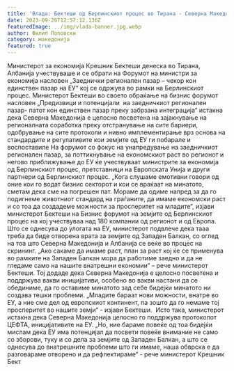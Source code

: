```yaml
---
title: 'Влада: Бектеши од Берлинскиот процес во Тирана - Северна Македонија е целосно посветена на зајакнување на регионалната соработка преку отстранување на сите бариери - 26 СЕПТЕМВРИ 2023'
date: 2023-09-26T12:57:12.136Z
featuredImage: ../img/vlada-banner.jpg.webp
author: Филип Поповски
category: македонија
featured: true
---
```

Министерот за економија Крешник Бектеши денеска во Тирана, Албанија учествуваше и се обрати на Форумот на министри за економија насловен „Заеднички регионален пазар – чекор кон единствен пазар на ЕУ“ кој се одржува во рамки на Берлинскиот процес.
Министерот Бектеши во своето обраќање на бизнис форумот насловен „Предизвици и потенцијали  на заедничкиот регионален пазар- патот кон единствен пазар преку забрзана интеграција“ истакна дека Северна Македонија е целосно посветена на зајакнување на регионалната соработка преку отстранување на сите бариери, одобрување на сите протоколи и нивно имплементирање врз основа на стандардите и регулативите кои земјите од ЕУ ги побарале и воспоставиле
На форумот со фокус на унапредување на заедничкиот регионален пазар, за поттикнување на економскиот раст во регионот и негово приближување до ЕУ ќе учествуваат министрите за економија од Берлинскиот процес, претставници на Европската Унија и други партнери од Берлинскиот процес.
„Кога слушаме емотивни говори од оние кои го водат бизнис секторот и кои се враќаат на минатото, сметам дека сме на погрешен пат. Мораме да одиме напред за да го подигнеме животниот стандард на граѓаните, да имаме економски раст и со тоа да создадеме можности за просперитет на младите“, изјави министерот Бектеши на Бизнис форумот на земјите од Берлинскиот процес на кој учествуваа над 180 компании од регионот и од Европа.
Што се однесува до улогата на ЕУ, министерот подвлече дека тааа треба да биде отворена врата за земјите од Западен Балкан, со оглед на тоа што Северна Македонија и Албанија се веќе во процес на скрининг.
„Ако сакаме да имаме раст, план за раст кој ќе се применува во рамките на Западен Балкан мора да работиме заедно и да не гледаме само на нашите внатрешни економии“ – рече министерот Бектеши.
Тој додаде дека Северна Македонија е целосно посветена и поддржува вакви иницијативи, особено во вакви настани да се обединиме, да го оставиме минатото зад себе бидејќи минатото ни создава тешки проблеми.
„Младите бараат нови можности, внатре во ЕУ, а ние сме дел од европскиот континент, па зошто да го немаме тој просперитет во нашите земји“ - изјави Бектеши. 
Исто така, министерот истакна дека Северна Македонија целосно го поддржува протоколот ЦЕФТА, иницијативите на ЕУ.
„Но, ние бараме повеќе од тоа бидејќи мислам дека ЕУ има потенцијал да посвети повеќе внимание не само со зборови, туку и со дела за земјите од Западен Балкан, а што се однесува до внатрешните проблеми што ги имаме, наша обврска е да разговараме отворено и да рефлектираме“ - рече министерот Крешник Бект
 
